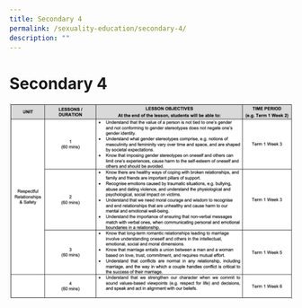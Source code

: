 ```yaml
---
title: Secondary 4
permalink: /sexuality-education/secondary-4/
description: ""
---
```



# Secondary 4

![](/images/Student%20Development%20Programme/CCP/Sec4%202022.png)